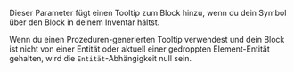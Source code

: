 Dieser Parameter fügt einen Tooltip zum Block hinzu, wenn du dein Symbol über den Block in deinem Inventar hältst.

Wenn du einen Prozeduren-generierten Tooltip verwendest und dein Block ist nicht von einer Entität oder aktuell einer gedroppten Element-Entität gehalten, wird die `Entität`-Abhängigkeit null sein.